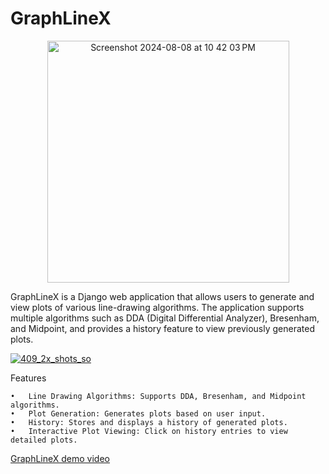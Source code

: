 # GraphLineX
<p align="center">
<img width="387" alt="Screenshot 2024-08-08 at 10 42 03 PM" src="https://github.com/user-attachments/assets/06d27231-4c2c-4cd2-9cef-acbb8b5d7388">
</p>
GraphLineX is a Django web application that allows users to generate and view plots of various line-drawing algorithms. The application supports multiple algorithms such as DDA (Digital Differential Analyzer), Bresenham, and Midpoint, and provides a history feature to view previously generated plots.

[![409_2x_shots_so](https://github.com/user-attachments/assets/232b37dd-6a4f-4b67-99d7-37be50470ef6)](https://github.com/user-attachments/assets/232b37dd-6a4f-4b67-99d7-37be50470ef6)

Features

	•	Line Drawing Algorithms: Supports DDA, Bresenham, and Midpoint algorithms.
	•	Plot Generation: Generates plots based on user input.
	•	History: Stores and displays a history of generated plots.
	•	Interactive Plot Viewing: Click on history entries to view detailed plots.

[GraphLineX demo video](https://github.com/user-attachments/assets/8a1b556c-332a-409a-b7ef-8cf4198207ce)
